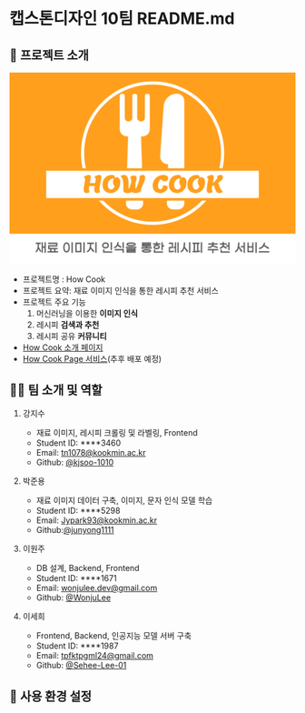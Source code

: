 # 캡스톤디자인 10팀 README.md

## 📝 프로젝트 소개

![Image](/img/main.png)

- 프로젝트명 : How Cook
- 프로젝트 요약: 재료 이미지 인식을 통한 레시피 추천 서비스
- 프로젝트 주요 기능
	1. 머신러닝을 이용한 **이미지 인식**
	2. 레시피 **검색과 추천**
	3. 레시피 공유 **커뮤니티**
- [How Cook 소개 페이지](https://kookmin-sw.github.io/capstone-2022-10/)
- [How Cook Page 서비스]()(추후 배포 예정)

## 👨‍🍳 팀 소개 및 역할

1. 강지수

	- 재료 이미지, 레시피 크롤링 및 라벨링, Frontend
	- Student ID: ****3460
	- Email: tn1078@kookmin.ac.kr
	- Github: [@kjsoo-1010](https://github.com/kjsoo-1010)

2. 박준용

	- 재료 이미지 데이터 구축, 이미지, 문자 인식 모델 학습
	- Student ID: ****5298
	- Email: Jypark93@kookmin.ac.kr
	- Github:[@junyong1111](https://github.com/junyong1111)

3. 이원주

	- DB 설계, Backend, Frontend
	- Student ID: ****1671
	- Email: wonjulee.dev@gmail.com
	- Github: [@WonjuLee](https://github.com/wonju-dev)

4. 이세희

	- Frontend, Backend, 인공지능 모델 서버 구축
	- Student ID: ****1987
	- Email: tpfktpgml24@gmail.com
	- Github: [@Sehee-Lee-01](https://github.com/Sehee-Lee-01)

## 🔎 사용 환경 설정



